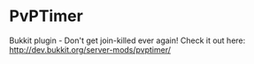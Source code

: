PvPTimer
========

Bukkit plugin - Don't get join-killed ever again!
Check it out here: http://dev.bukkit.org/server-mods/pvptimer/
